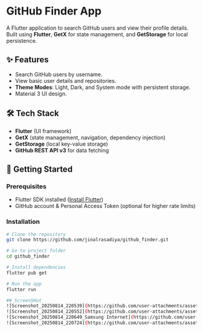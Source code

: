 # GitHub Finder App

A Flutter application to search GitHub users and view their profile details.  
Built using **Flutter**, **GetX** for state management, and **GetStorage** for local persistence.

## ✨ Features
- Search GitHub users by username.
- View basic user details and repositories.
- **Theme Modes**: Light, Dark, and System mode with persistent storage.
- Material 3 UI design.

## 🛠️ Tech Stack
- **Flutter** (UI framework)
- **GetX** (state management, navigation, dependency injection)
- **GetStorage** (local key-value storage)
- **GitHub REST API v3** for data fetching

## 🚀 Getting Started

### Prerequisites
- Flutter SDK installed ([Install Flutter](https://docs.flutter.dev/get-started/install))
- GitHub account & Personal Access Token (optional for higher rate limits)

### Installation
```bash
# Clone the repository
git clone https://github.com/jinalrasadiya/github_finder.git

# Go to project folder
cd github_finder

# Install dependencies
flutter pub get

# Run the app
flutter run

## ScreenSHot
![Screenshot_20250814_220539](https://github.com/user-attachments/assets/9d83d204-0e7c-4403-956f-33b7c4a6b44e)
![Screenshot_20250814_220552](https://github.com/user-attachments/assets/846b1e88-7296-446e-890e-7e1f97f641cd)
![Screenshot_20250814_220649_Samsung Internet](https://github.com/user-attachments/assets/86544241-cde9-476f-bf37-71787256ceb9)
![Screenshot_20250814_220724](https://github.com/user-attachments/assets/ab1779ba-d35c-405b-9c5a-287296ba18dc)





